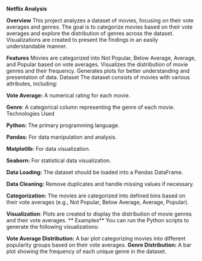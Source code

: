 
**Netflix Analysis**

**Overview**
This project analyzes a dataset of movies, focusing on their vote averages and genres.
The goal is to categorize movies based on their vote averages and explore the distribution of genres across the dataset. 
Visualizations are created to present the findings in an easily understandable manner.

**Features**
Movies are categorized into Not Popular, Below Average, Average, and Popular based on vote averages.
Visualizes the distribution of movie genres and their frequency.
Generates plots for better understanding and presentation of data.
Dataset The dataset consists of movies with various attributes, including:

**Vote Average:** A numerical rating for each movie.

**Genre**: A categorical column representing the genre of each movie.
           Technologies Used

**Python:** The primary programming language.

**Pandas:** For data manipulation and analysis.

**Matplotlib:** For data visualization.

**Seaborn:** For statistical data visualization.

**Data Loading:** The dataset should be loaded into a Pandas DataFrame.

**Data Cleaning:** Remove duplicates and handle missing values if necessary.

**Categorization:** The movies are categorized into defined bins based on their vote averages (e.g., Not 
                    Popular, Below Average, Average, Popular).

**Visualization**: Plots are created to display the distribution of movie genres and their vote averages.
 ** Examples**
You can run the Python scripts to generate the following visualizations:

**Vote Average Distribution:** A bar plot categorizing movies into different popularity groups based on their 
                                vote averages.
**Genre Distribution:** A bar plot showing the frequency of each unique genre in the dataset.

